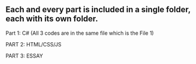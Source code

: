 ## Each and every part is included in a single folder, each with its own folder. 

Part 1: C# (All 3 codes are in the same file which is the File 1)

PART 2: HTML/CSS/JS

PART 3: ESSAY
